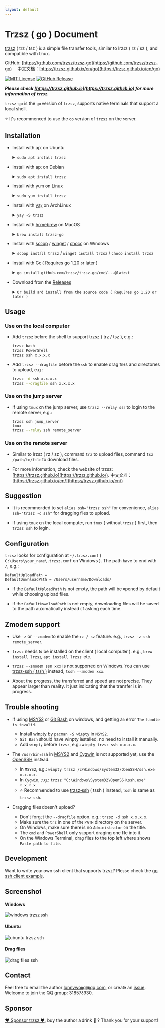 ```yaml
---
layout: default
---
```


# Trzsz ( go ) Document

[trzsz](https://trzsz.github.io/) ( trz / tsz ) is a simple file transfer tools, similar to lrzsz ( rz / sz ), and compatible with tmux.

GitHub: [https://github.com/trzsz/trzsz-go](https://github.com/trzsz/trzsz-go) 　中文文档：[https://trzsz.github.io/cn/go](https://trzsz.github.io/cn/go)

[![MIT License](https://img.shields.io/badge/license-MIT-green.svg?style=flat)](https://choosealicense.com/licenses/mit/)
[![GitHub Release](https://img.shields.io/github/v/release/trzsz/trzsz-go)](https://github.com/trzsz/trzsz-go/releases)

**_Please check [https://trzsz.github.io](https://trzsz.github.io) for more information of `trzsz`._**

`trzsz-go` is the `go` version of `trzsz`, supports native terminals that support a local shell.

⭐ It's recommended to use the `go` version of `trzsz` on the server.

## Installation

- Install with apt on Ubuntu

  <details><summary><code>sudo apt install trzsz</code></summary>

  ```sh
  sudo apt update && sudo apt install software-properties-common
  sudo add-apt-repository ppa:trzsz/ppa && sudo apt update

  sudo apt install trzsz
  ```

  </details>

- Install with apt on Debian

  <details><summary><code>sudo apt install trzsz</code></summary>

  ```sh
  sudo apt install curl gpg
  curl -s 'https://keyserver.ubuntu.com/pks/lookup?op=get&search=0x7074ce75da7cc691c1ae1a7c7e51d1ad956055ca' \
      | gpg --dearmor -o /usr/share/keyrings/trzsz.gpg
  echo 'deb [signed-by=/usr/share/keyrings/trzsz.gpg] https://ppa.launchpadcontent.net/trzsz/ppa/ubuntu jammy main' \
      | sudo tee /etc/apt/sources.list.d/trzsz.list
  sudo apt update

  sudo apt install trzsz
  ```

  </details>

- Install with yum on Linux

  <details><summary><code>sudo yum install trzsz</code></summary>

  - Install with [gemfury](https://gemfury.com/) repository.

    ```sh
    echo '[trzsz]
    name=Trzsz Repo
    baseurl=https://yum.fury.io/trzsz/
    enabled=1
    gpgcheck=0' | sudo tee /etc/yum.repos.d/trzsz.repo

    sudo yum install trzsz
    ```

  - Install with [wlnmp](https://www.wlnmp.com/install) repository. It's not necessary to configure the epel repository for trzsz, take CentOS as an example:

    ```sh
    sudo rpm -ivh https://mirrors.wlnmp.com/centos/wlnmp-release-centos.noarch.rpm

    sudo yum install trzsz
    ```

  </details>

- Install with [yay](https://github.com/Jguer/yay) on ArchLinux

  <details><summary><code>yay -S trzsz</code></summary>

  ```sh
  yay -Syu
  yay -S trzsz
  ```

  </details>

- Install with [homebrew](https://brew.sh/) on MacOS

  <details><summary><code>brew install trzsz-go</code></summary>

  ```sh
  brew update
  brew install trzsz-go
  ```

  </details>

- Install with [scoop](https://scoop.sh/) / [winget](https://learn.microsoft.com/en-us/windows/package-manager/winget/) / [choco](https://community.chocolatey.org/) on Windows

  <details><summary><code>scoop install trzsz</code> / <code>winget install trzsz</code> / <code>choco install trzsz</code></summary>

  ```sh
  scoop install trzsz
  ```

  ```sh
  winget install trzsz
  ```

  ```sh
  choco install trzsz
  ```

  </details>

- Install with Go ( Requires go 1.20 or later )

  <details><summary><code>go install github.com/trzsz/trzsz-go/cmd/...@latest</code></summary>

  ```sh
  go install github.com/trzsz/trzsz-go/cmd/trz@latest
  go install github.com/trzsz/trzsz-go/cmd/tsz@latest
  go install github.com/trzsz/trzsz-go/cmd/trzsz@latest
  ```

  The binaries are usually located in `~/go/bin/` ( `C:\Users\your_name\go\bin\` on Windows ).

  </details>

- Download from the [Releases](https://github.com/trzsz/trzsz-go/releases)

  <details><summary><code>Or build and install from the source code ( Requires go 1.20 or later )</code></summary>

  ```sh
  git clone https://github.com/trzsz/trzsz-go.git
  cd trzsz-go
  make
  sudo make install
  ```

  </details>

## Usage

### Use on the local computer

- Add `trzsz` before the shell to support trzsz ( trz / tsz ), e.g.:

  ```sh
  trzsz bash
  trzsz PowerShell
  trzsz ssh x.x.x.x
  ```

- Add `trzsz --dragfile` before the `ssh` to enable drag files and directories to upload, e.g.:

  ```sh
  trzsz -d ssh x.x.x.x
  trzsz --dragfile ssh x.x.x.x
  ```

### Use on the jump server

- If using `tmux` on the jump server, use `trzsz --relay ssh` to login to the remote server, e.g.:

  ```sh
  trzsz ssh jump_server
  tmux
  trzsz --relay ssh remote_server
  ```

### Use on the remote server

- Similar to lrzsz ( rz / sz ), command `trz` to upload files, command `tsz /path/to/file` to download files.

- For more information, check the website of trzsz: [https://trzsz.github.io](https://trzsz.github.io/). 中文文档：[https://trzsz.github.io/cn/](https://trzsz.github.io/cn/)

## Suggestion

- It is recommended to set `alias ssh="trzsz ssh"` for convenience, `alias ssh="trzsz -d ssh"` for dragging files to upload.

- If using `tmux` on the local computer, run `tmux` ( without `trzsz` ) first, then `trzsz ssh` to login.

## Configuration

`trzsz` looks for configuration at `~/.trzsz.conf` ( `C:\Users\your_name\.trzsz.conf` on Windows ). The path have to end with `/`, e.g.:

```
DefaultUploadPath =
DefaultDownloadPath = /Users/username/Downloads/
```

- If the `DefaultUploadPath` is not empty, the path will be opened by default while choosing upload files.

- If the `DefaultDownloadPath` is not empty, downloading files will be saved to the path automatically instead of asking each time.

## Zmodem support

- Use `-z` or `--zmodem` to enable the `rz / sz` feature. e.g., `trzsz -z ssh remote_server`.

- `lrzsz` needs to be installed on the client ( local computer ). e.g., `brew install lrzsz`, `apt install lrzsz`, etc.

- `trzsz --zmodem ssh xxx` is not supported on Windows. You can use [trzsz-ssh ( tssh )](https://trzsz.github.io/ssh) instead, `tssh --zmodem xxx`.

- About the progress, the transferred and speed are not precise. They appear larger than reality. It just indicating that the transfer is in progress.

## Trouble shooting

- If using [MSYS2](https://www.msys2.org/) or [Git Bash](https://www.atlassian.com/git/tutorials/git-bash) on windows, and getting an error `The handle is invalid`.

  - Install [winpty](https://github.com/rprichard/winpty) by `pacman -S winpty` in `MSYS2`.
  - `Git Bash` should have winpty installed, no need to install it manually.
  - Add `winpty` before `trzsz`, e.g.: `winpty trzsz ssh x.x.x.x`.

- The `/usr/bin/ssh` in [MSYS2](https://www.msys2.org/) and [Cygwin](https://www.cygwin.com/) is not supported yet, use the [OpenSSH](https://docs.microsoft.com/en-us/windows-server/administration/openssh/openssh_install_firstuse) instead.

  - In `MSYS2`, e.g.: `winpty trzsz /c/Windows/System32/OpenSSH/ssh.exe x.x.x.x`.
  - In `Cygwin`, e.g.: `trzsz "C:\Windows\System32\OpenSSH\ssh.exe" x.x.x.x`.
  - ⭐ Recommended to use [trzsz-ssh](https://trzsz.github.io/ssh) ( tssh ) instead, `tssh` is same as `trzsz ssh`.

- Dragging files doesn't upload?
  - Don't forget the `--dragfile` option. e.g.: `trzsz -d ssh x.x.x.x`.
  - Make sure the `trz` in one of the `PATH` directory on the server.
  - On Windows, make sure there is no `Administrator` on the title.
  - The `cmd` and `PowerShell` only support draging one file into it.
  - On the Windows Terminal, drag files to the top left where shows `Paste path to file`.

## Development

Want to write your own ssh client that supports trzsz? Please check the [go ssh client example](https://github.com/trzsz/trzsz-go/blob/main/examples/ssh_client.go).

## Screenshot

#### Windows

![windows trzsz ssh](https://trzsz.github.io/images/cmd_trzsz.gif)

#### Ubuntu

![ubuntu trzsz ssh](https://trzsz.github.io/images/ubuntu_trzsz.gif)

#### Drag files

![drag files ssh](https://trzsz.github.io/images/drag_files.gif)

## Contact

Feel free to email the author <lonnywong@qq.com>, or create an [issue](https://github.com/trzsz/trzsz-go/issues). Welcome to join the QQ group: 318578930.

## Sponsor

[❤️ Sponsor trzsz ❤️](https://github.com/trzsz), buy the author a drink 🍺 ? Thank you for your support!
